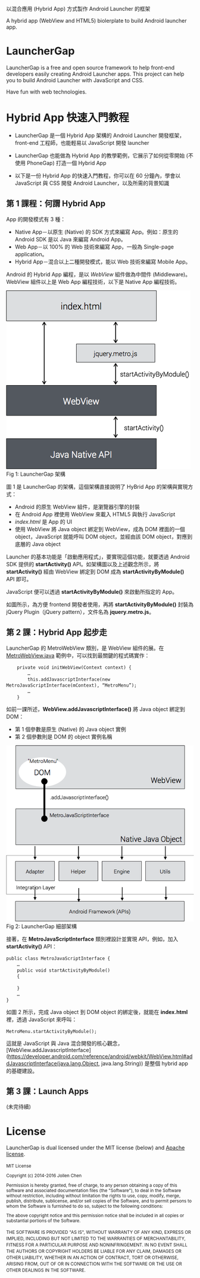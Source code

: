 以混合應用 (Hybrid App) 方式製作 Android Launcher 的框架 

A hybrid app (WebView and HTML5) biolerplate to build Android launcher app.

# LauncherGap

LauncherGap is a free and open source framework to help front-end developers easily creating Android Launcher apps. This project can help you to build Android Launcher with JavaScript and CSS. 

Have fun with web technologies.

# Hybrid App 快速入門教程

* LauncherGap 是一個 Hybrid App 架構的 Android Launcher 開發框架，front-end 工程師，也能輕易以 JavaScript 開發 launcher

* LauncherGap 也能做為 Hybrid App 的教學範例，它展示了如何從零開始 (不使用 PhoneGap) 打造一個 Hybrid App

* 以下是一份 Hybrid App 的快速入門教程，你可以在 60 分鐘內，學會以 JavaScript 與 CSS 開發 Android Launcher，以及所需的背景知識

## 第 1 課程：何謂 Hybrid App

App 的開發模式有 3 種：

* Native App－以原生 (Native) 的 SDK 方式來編寫 App。例如：原生的 Android SDK 是以 Java 來編寫 Android App。
* Web App－以 100% 的 Web 技術來編寫 App，一般為 Single-page application。
* Hybrid App－混合以上二種開發模式，能以 Web 技術來編寫 Mobile App。

Android 的 Hybrid App 編程，是以 *WebView* 組件做為中間件 (Middleware)。WebView 組件以上是 Web App 編程技術，以下是 Native App 編程技術。

![](docs/1-architecture.png)
Fig 1: LauncherGap 架構

圖 1 是 LauncherGap 的架構，這個架構直接說明了 HyBrid App 的架構與實現方式：

* Android 的原生 WebView 組件，是瀏覽器引擎的封裝
* 在 Android App 裡使用 WebView 來載入 HTML5 與執行 JavaScript
* *index.html* 是 App 的 UI
* 使用 WebView 將 Java object 綁定到 WebView，成為 DOM 裡面的一個 object，JavaScript 就能呼叫 DOM object，並經由該 DOM object，對應到底層的 Java object

Launcher 的基本功能是「啟動應用程式」，要實現這個功能，就要透過 Android SDK 提供的 **startActivity()** API。如架構圖以及上述觀念所示，將 **startActivity()** 經由 WebView 綁定到 DOM 成為 **startActivityByModule()** API 即可。

JavaScript 便可以透過 **startActivityByModule()** 來啟動所指定的 App。

如圖所示，為方便 frontend 開發者使用，再將 **startActivityByModule()** 封裝為 jQuery Plugin（jQuery pattern），文件名為 **jquery.metro.js**。

## 第 2 課：Hybrid App 起步走

LauncherGap 的 MetroWebView 類別，是 WebView 組件的展。在 [MetroWebView.java](src/com/launchergap/preview/tiles/MetroWebView.java) 範例中，可以找到最關鍵的程式碼實作：

```
	private void initWebView(Context context) {
        …
        this.addJavascriptInterface(new MetroJavaScriptInterface(mContext), “MetroMenu”);		
        …
	}
```

如前一課所述，**WebView.addJavascriptInterface()** 將 Java object 綁定到 DOM：

* 第 1 個參數是原生 (Native) 的 Java object 實例
* 第 2 個參數則是 DOM 的 object 實例名稱

![](docs/2-launchergap.png)
Fig 2: LauncherGap 細部架構

接著，在 **MetroJavaScriptInterface** 類別裡設計並實現 API，例如，加入 **startActivity()** API：

```
public class MetroJavaScriptInterface {
	…
	public void startActivityByModule() 
	{

	}
	…
}
```

如圖 2 所示，完成 Java object 到 DOM object 的綁定後，就能在 **index.html** 裡，透過 JavaScript 來呼叫：

```
MetroMenu.startActivityByModule();
```

這就是 JavaScript 與 Java 混合開發的核心觀念，[WebView.addJavascriptInterface](https://developer.android.com/reference/android/webkit/WebView.html#addJavascriptInterface(java.lang.Object, java.lang.String)) 是整個 hybrid app 的基礎建設。

## 第 3 課：Launch Apps

(未完待續)

# License

LauncherGap is dual licensed under the MIT license (below) and [Apache license](http://www.apache.org/licenses/LICENSE-2.0.html).


<small>
MIT License

Copyright (c) 2014-2016 Jollen Chen

Permission is hereby granted, free of charge, to any person obtaining a copy of this software and associated documentation files (the "Software"), to deal in the Software without restriction, including without limitation the rights to use, copy, modify, merge, publish, distribute, sublicense, and/or sell copies of the Software, and to permit persons to whom the Software is furnished to do so, subject to the following conditions:

The above copyright notice and this permission notice shall be included in all copies or substantial portions of the Software.

THE SOFTWARE IS PROVIDED "AS IS", WITHOUT WARRANTY OF ANY KIND, EXPRESS OR IMPLIED, INCLUDING BUT NOT LIMITED TO THE WARRANTIES OF MERCHANTABILITY, FITNESS FOR A PARTICULAR PURPOSE AND NONINFRINGEMENT. IN NO EVENT SHALL THE AUTHORS OR COPYRIGHT HOLDERS BE LIABLE FOR ANY CLAIM, DAMAGES OR OTHER LIABILITY, WHETHER IN AN ACTION OF CONTRACT, TORT OR OTHERWISE, ARISING FROM, OUT OF OR IN CONNECTION WITH THE SOFTWARE OR THE USE OR OTHER DEALINGS IN THE SOFTWARE.
</small>
